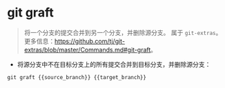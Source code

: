 # git graft

> 将一个分支的提交合并到另一个分支，并删除源分支。
> 属于 `git-extras`。
> 更多信息：<https://github.com/tj/git-extras/blob/master/Commands.md#git-graft>。

- 将源分支中不在目标分支上的所有提交合并到目标分支，并删除源分支：

`git graft {{source_branch}} {{target_branch}}`